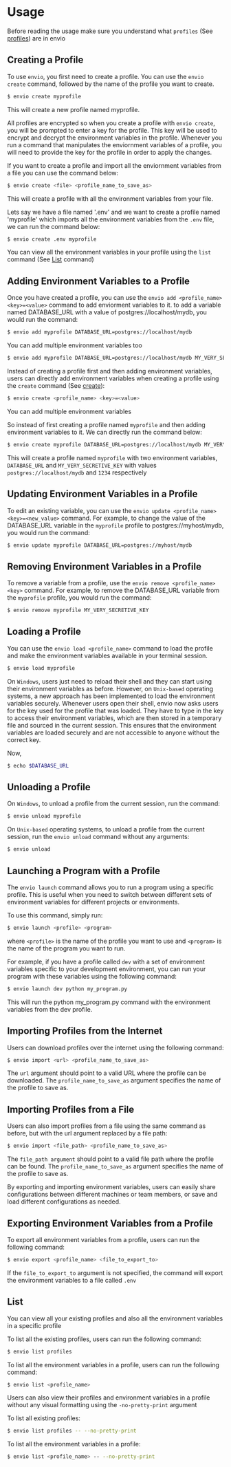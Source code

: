 # Usage
Before reading the usage make sure you understand what `profiles` (See [profiles](https://github.com/humblepenguinn/envio#profiles)) are in envio

## Creating a Profile

To use `envio`, you first need to create a profile. You can use the `envio create` command, followed by the name of the profile you want to create.

```sh
$ envio create myprofile
```

This will create a new profile named myprofile.

All profiles are encrypted so when you create a profile with `envio create`, you will be prompted to enter a key for the profile. This key will be used to encrypt and decrypt the environment variables in the profile. Whenever you run a command that manipulates the enviornment variables of a profile, you will need to provide the key for the profile in order to apply the changes.

If you want to create a profile and import all the enviornment variables from a file you can use the command below:

```sh
$ envio create <file> <profile_name_to_save_as>
```
This will create a profile with all the environment variables from your file. 

Lets say we have a file named '.env' and we want to create a profile named 'myprofile' which imports all the environment variables from the `.env` file, we can run the command below:

```sh
$ envio create .env myprofile
```

You can view all the environment variables in your profile using the `list` command (See [List](#list) command)

## Adding Environment Variables to a Profile

Once you have created a profile, you can use the `envio add <profile_name> <key>=<value>` command to add enviorment variables to it. to add a variable named DATABASE_URL with a value of postgres://localhost/mydb, you would run the command:

```sh
$ envio add myprofile DATABASE_URL=postgres://localhost/mydb
```

You can add multiple environment variables too

```sh
$ envio add myprofile DATABASE_URL=postgres://localhost/mydb MY_VERY_SECRETIVE_KEY=1234
```

Instead of creating a profile first and then adding environment variables, users can directly add environment variables when creating a profile using the `create` command (See [create](#creating-a-profile)):
```sh
$ envio create <profile_name> <key>=<value>
```
You can add multiple environment variables

So instead of first creating a profile named `myprofile` and then adding environment variables to it. We can directly run the command below:
```sh
$ envio create myprofile DATABASE_URL=postgres://localhost/mydb MY_VERY_SECRETIVE_KEY=1234
```

This will create a profile named `myprofile` with two environment variables, `DATABASE_URL` and `MY_VERY_SECRETIVE_KEY` with values `postgres://localhost/mydb` and `1234` respectively

## Updating Environment Variables in a Profile

To edit an existing variable, you can use the `envio update <profile_name> <key>=<new_value>` command. For example, to change the value of the DATABASE_URL variable in the `myprofile` profile to postgres://myhost/mydb, you would run the command:

```sh
$ envio update myprofile DATABASE_URL=postgres://myhost/mydb
```

## Removing Environment Variables in a Profile

To remove a variable from a profile, use the `envio remove <profile_name> <key>` command. For example, to remove the DATABASE_URL variable from the `myprofile` profile, you would run the command:

```sh
$ envio remove myprofile MY_VERY_SECRETIVE_KEY
```

## Loading a Profile

You can use the `envio load <profile_name>` command to load the profile and make the environment variables available in your terminal session.

```sh
$ envio load myprofile
```

On `Windows`, users just need to reload their shell and they can start using their environment variables as before. However, on `Unix-based` operating systems, a new approach has been implemented to load the environment variables securely. Whenever users open their shell, envio now asks users for the key used for the profile that was loaded. They have to type in the key to access their environment variables, which are then stored in a temporary file and sourced in the current session. This ensures that the environment variables are loaded securely and are not accessible to anyone without the correct key.

Now,
```sh
$ echo $DATABASE_URL
```

## Unloading a Profile

On `Windows`, to unload a profile from the current session, run the command:
```sh
$ envio unload myprofile
```

On `Unix-based` operating systems, to unload a profile from the current session, run the `envio unload` command without any arguments:
```sh
$ envio unload
```

## Launching a Program with a Profile

The `envio launch` command allows you to run a program using a specific profile. This is useful when you need to switch between different sets of environment variables for different projects or environments.

To use this command, simply run:

```sh
$ envio launch <profile> <program>
```

where `<profile>` is the name of the profile you want to use and `<program>` is the name of the program you want to run.

For example, if you have a profile called `dev` with a set of environment variables specific to your development environment, you can run your program with these variables using the following command:

```sh
$ envio launch dev python my_program.py
```
  
This will run the python my_program.py command with the environment variables from the dev profile.

## Importing Profiles from the Internet
Users can download profiles over the internet using the following command:

```sh
$ envio import <url> <profile_name_to_save_as>
```

The `url` argument should point to a valid URL where the profile can be downloaded. The `profile_name_to_save_as` argument specifies the name of the profile to save as.

## Importing Profiles from a File

Users can also import profiles from a file using the same command as before, but with the url argument replaced by a file path:

```sh
$ envio import <file_path> <profile_name_to_save_as>
```

The `file_path argument` should point to a valid file path where the profile can be found. The `profile_name_to_save_as` argument specifies the name of the profile to save as.

By exporting and importing environment variables, users can easily share configurations between different machines or team members, or save and load different configurations as needed.

## Exporting Environment Variables from a Profile
To export all environment variables from a profile, users can run the following command:

```sh
$ envio export <profile_name> <file_to_export_to>
```

If the `file_to_export_to` argument is not specified, the command will export the environment variables to a file called `.env`

## List
You can view all your existing profiles and also all the environment variables in a specific profile

To list all the existing profiles, users can run the following command:
```sh
$ envio list profiles
```

To list all the environment variables in a profile, users can run the following command:
```sh
$ envio list <profile_name>
```

Users can also view their profiles and environment variables in a profile without any visual formatting using the `-no-pretty-print` argument

To list all existing profiles:
```sh
$ envio list profiles -- --no-pretty-print
```

To list all the environment variables in a profile:
```sh
$ envio list <profile_name> -- --no-pretty-print
```
